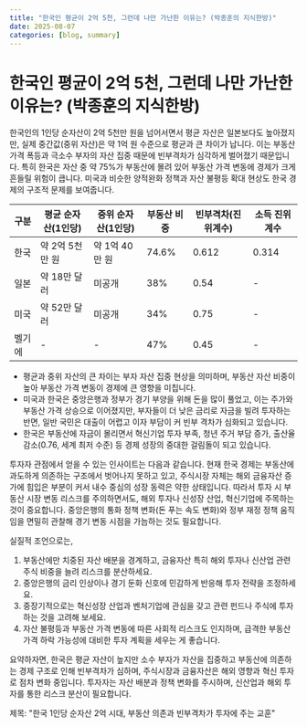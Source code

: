 ```yaml
---
title: "한국인 평균이 2억 5천, 그런데 나만 가난한 이유는? (박종훈의 지식한방)"
date: 2025-08-07
categories: [blog, summary]
---
```


# 한국인 평균이 2억 5천, 그런데 나만 가난한 이유는? (박종훈의 지식한방)

한국인의 1인당 순자산이 2억 5천만 원을 넘어서면서 평균 자산은 일본보다도 높아졌지만, 실제 중간값(중위 자산)은 약 1억 원 수준으로 평균과 큰 차이가 납니다. 이는 부동산 가격 폭등과 극소수 부자의 자산 집중 때문에 빈부격차가 심각하게 벌어졌기 때문입니다. 특히 한국은 자산 중 약 75%가 부동산에 몰려 있어 부동산 가격 변동에 경제가 크게 흔들릴 위험이 큽니다. 미국과 비슷한 양적완화 정책과 자산 불평등 확대 현상도 한국 경제의 구조적 문제를 보여줍니다.

| 구분          | 평균 순자산(1인당) | 중위 순자산(1인당) | 부동산 비중 | 빈부격차(진위계수) | 소득 진위계수 |
|---------------|------------------|------------------|------------|-------------------|-------------|
| 한국          | 약 2억 5천만 원   | 약 1억 40만 원    | 74.6%      | 0.612             | 0.314       |
| 일본          | 약 18만 달러       | 미공개           | 38%        | 0.54              | -           |
| 미국          | 약 52만 달러       | 미공개           | 34%        | 0.75              | -           |
| 벨기에        | -                | -                | 47%        | 0.45              | -           |

- 평균과 중위 자산의 큰 차이는 부자 자산 집중 현상을 의미하며, 부동산 자산 비중이 높아 부동산 가격 변동이 경제에 큰 영향을 미칩니다.
- 미국과 한국은 중앙은행과 정부가 경기 부양을 위해 돈을 많이 풀었고, 이는 주가와 부동산 가격 상승으로 이어졌지만, 부자들이 더 낮은 금리로 자금을 빌려 투자하는 반면, 일반 국민은 대출이 어렵고 이자 부담이 커 빈부 격차가 심화되고 있습니다.
- 한국은 부동산에 자금이 몰리면서 혁신기업 투자 부족, 청년 주거 부담 증가, 출산율 감소(0.76, 세계 최저 수준) 등 경제 성장의 중대한 걸림돌이 되고 있습니다.

투자자 관점에서 얻을 수 있는 인사이트는 다음과 같습니다. 현재 한국 경제는 부동산에 과도하게 의존하는 구조에서 벗어나지 못하고 있고, 주식시장 자체는 해외 금융자산 증가에 힘입은 부분이 커서 내수 중심의 성장 동력은 약한 상태입니다. 따라서 투자 시 부동산 시장 변동 리스크를 주의하면서도, 해외 투자나 신성장 산업, 혁신기업에 주목하는 것이 중요합니다. 중앙은행의 통화 정책 변화(돈 푸는 속도 변화)와 정부 재정 정책 움직임을 면밀히 관찰해 경기 변동 시점을 가늠하는 것도 필요합니다.

실질적 조언으로는,  
1) 부동산에만 치중된 자산 배분을 경계하고, 금융자산 특히 해외 투자나 신산업 관련 주식 비중을 늘려 리스크를 분산하세요.  
2) 중앙은행의 금리 인상이나 경기 둔화 신호에 민감하게 반응해 투자 전략을 조정하세요.  
3) 중장기적으로는 혁신성장 산업과 벤처기업에 관심을 갖고 관련 펀드나 주식에 투자하는 것을 고려해 보세요.  
4) 자산 불평등과 부동산 가격 변동에 따른 사회적 리스크도 인지하며, 급격한 부동산 가격 하락 가능성에 대비한 투자 계획을 세우는 게 좋습니다.

요약하자면, 한국은 평균 자산이 높지만 소수 부자가 자산을 집중하고 부동산에 의존하는 경제 구조로 인해 빈부격차가 심하며, 주식시장과 금융자산은 해외 영향과 혁신 투자로 점차 변화 중입니다. 투자자는 자산 배분과 정책 변화를 주시하며, 신산업과 해외 투자를 통한 리스크 분산이 필요합니다.

제목: "한국 1인당 순자산 2억 시대, 부동산 의존과 빈부격차가 투자에 주는 교훈"